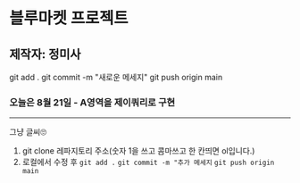 # 블루마켓 프로젝트

## 제작자: 정미사
git add .
git commit -m "새로운 메세지"
git push origin main

### 오늘은 8월 21일 - A영역을 제이쿼리로 구현

---

그냥 글씨🙄

1. git clone 레파지토리 주소(숫자 1을 쓰고 콤마쓰고 한 칸띄면 ol입니다.)
2. 로컬에서 수정 후
`git add .`
`git commit -m "추가 메세지`
`git push origin main`
